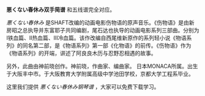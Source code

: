 

**悪くない春休み双手简谱** 和五线谱完全对应。

_悪くない春休み_
是SHAFT改编的动画电影伤物语的原声音乐。《伤物语》是由新房昭之总执导并东富耶子共同编剧，尾石达也执导的动画电影系列三部曲。分别为Ⅰ铁血篇、Ⅱ热血篇、Ⅲ冷血篇。该作改编自西尾维新原作的系列轻小说《物语系列》的同名第二部，是《物语系列》第一部《化物语》的前传。《伤物语》作为《物语系列》的开端，讲述了阿良良木历与忍野忍相遇的故事。

另外，此曲由神前晓创作。神前晓，作曲家、编曲家。 日本MONACA所属。出生于大阪丰中市。于大阪教育大学附属高级中学池田学校，京都大学工程系毕业。

这里我们提供 _悪くない春休み钢琴谱_ ，大家可以免费下载学习。

